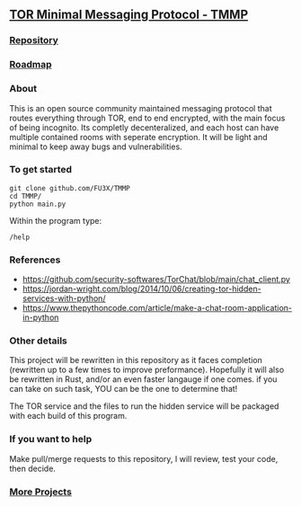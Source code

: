 ## [TOR Minimal Messaging Protocol - TMMP](https://fu3x.github.io/TMMP/)

### [Repository](https://github.com/FU3X/TMMP)
### [Roadmap](https://github.com/users/FU3X/projects/2)

### About
This is an open source community maintained messaging protocol that routes everything through TOR, end to end encrypted, with the main focus of being incognito. Its completly decenteralized, and each host can have multiple contained rooms with seperate encryption. It will be light and minimal to keep away bugs and vulnerabilities.

### To get started
```
git clone github.com/FU3X/TMMP
cd TMMP/
python main.py
```

Within the program type:
```
/help
```

### References
- https://github.com/security-softwares/TorChat/blob/main/chat_client.py
- https://jordan-wright.com/blog/2014/10/06/creating-tor-hidden-services-with-python/
- https://www.thepythoncode.com/article/make-a-chat-room-application-in-python

### Other details
This project will be rewritten in this repository as it faces completion (rewritten up to a few times to improve preformance). Hopefully it will also be rewritten in Rust, and/or an even faster langauge if one comes. if you can take on such task, YOU can be the one to determine that!

The TOR service and the files to run the hidden service will be packaged with each build of this program.

### If you want to help
Make pull/merge requests to this repository, I will review, test your code, then decide.

### [More Projects](https://fu3x.github.io)
